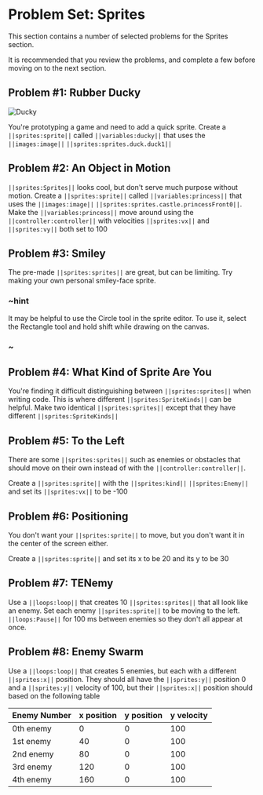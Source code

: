 # Problem Set: Sprites

This section contains a number of selected problems for the Sprites section.

It is recommended that you review the problems, and complete a few before moving on to the next section.

## Problem #1: Rubber Ducky

![Ducky](/static/courses/csintro3/structure/ducky.png)

You're prototyping a game and need to add a quick sprite. Create a ``||sprites:sprite||`` called ``||variables:ducky||`` that uses the ``||images:image||`` ``||sprites:sprites.duck.duck1||``

## Problem #2: An Object in Motion

``||sprites:Sprites||`` looks cool, but don't serve much purpose without motion. Create a ``||sprites:sprite||`` called ``||variables:princess||`` that uses the ``||images:image||`` ``||sprites:sprites.castle.princessFront0||``. Make the ``||variables:princess||`` move around using the ``||controller:controller||`` with velocities ``||sprites:vx||`` and ``||sprites:vy||`` both set to 100

## Problem #3: Smiley

The pre-made ``||sprites:sprites||`` are great, but can be limiting. Try making your own personal smiley-face sprite.

### ~hint

It may be helpful to use the Circle tool in the sprite editor. To use it, select the Rectangle tool and hold shift while drawing on the canvas.

### ~

## Problem #4: What Kind of Sprite Are You

You're finding it difficult distinguishing between ``||sprites:sprites||`` when writing code. This is where different ``||sprites:SpriteKinds||`` can be helpful. Make two identical ``||sprites:sprites||`` except that they have different ``||sprites:SpriteKinds||``

## Problem #5: To the Left

There are some ``||sprites:sprites||`` such as enemies or obstacles that should move on their own instead of with the ``||controller:controller||``.

Create a ``||sprites:sprite||`` with the ``||sprites:kind||`` ``||sprites:Enemy||`` and set its ``||sprites:vx||`` to be -100

## Problem #6: Positioning

You don't want your ``||sprites:sprite||`` to move, but you don't want it in the center of the screen either.

Create a ``||sprites:sprite||`` and set its x to be 20 and its y to be 30

## Problem #7: TENemy 

Use a ``||loops:loop||`` that creates 10 ``||sprites:sprites||`` that all look like an enemy. Set each enemy ``||sprites:sprite||`` to be moving to the left. ``||loops:Pause||`` for 100 ms between enemies so they don't all appear at once.

## Problem #8: Enemy Swarm

Use a ``||loops:loop||`` that creates 5 enemies, but each with a different ``||sprites:x||`` position. They should all have the ``||sprites:y||`` position 0 and a ``||sprites:y||`` velocity of 100, but their ``||sprites:x||`` position should based on the following table

|Enemy Number| x position | y position | y velocity |
|------------|------------|------------|------------|
|0th enemy   |0           |0           |100         |
|1st enemy   |40          |0           |100         |
|2nd enemy   |80          |0           |100         |
|3rd enemy   |120         |0           |100         |
|4th enemy   |160         |0           |100         |
